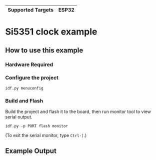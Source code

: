 | Supported Targets | ESP32 |
| ----------------- | ----- |

Si5351 clock example
======================

## How to use this example

### Hardware Required

### Configure the project

```
idf.py menuconfig
```

### Build and Flash

Build the project and flash it to the board, then run monitor tool to view serial output.

```
idf.py -p PORT flash monitor
```

(To exit the serial monitor, type ``Ctrl-]``.)

## Example Output
